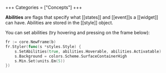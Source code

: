 +++
Categories = ["Concepts"]
+++

**Abilities** are flags that specify what [[states]] and [[event]]s a [[widget]] can have. Abilities are stored in the [[style]] object.

You can set abilities (try hovering and pressing on the frame below):

```Go
fr := core.NewFrame(b)
fr.Styler(func(s *styles.Style) {
    s.SetAbilities(true, abilities.Hoverable, abilities.Activatable)
    s.Background = colors.Scheme.SurfaceContainerHigh
    s.Min.Set(units.Em(5))
})
```
